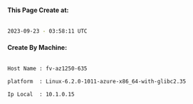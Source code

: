 
   
#### This Page Create at:

```bash

2023-09-23 - 03:58:11 UTC

```

#### Create By Machine:

```bash

Host Name : fv-az1250-635

platform  : Linux-6.2.0-1011-azure-x86_64-with-glibc2.35

Ip Local  : 10.1.0.15

```

